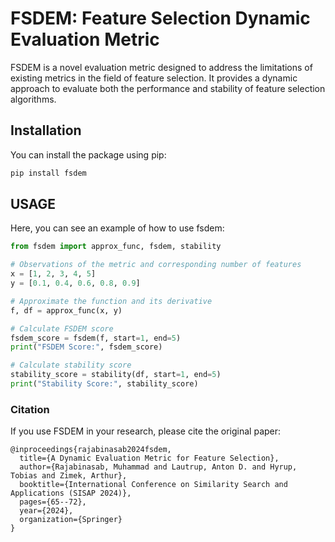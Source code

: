 # FSDEM: Feature Selection Dynamic Evaluation Metric

FSDEM is a novel evaluation metric designed to address the limitations of existing metrics in the field of feature selection. It provides a dynamic approach to evaluate both the performance and stability of feature selection algorithms.

## Installation

You can install the package using pip:

```bash
pip install fsdem
```
## USAGE

Here, you can see an example of how to use fsdem:

```python
from fsdem import approx_func, fsdem, stability

# Observations of the metric and corresponding number of features
x = [1, 2, 3, 4, 5]
y = [0.1, 0.4, 0.6, 0.8, 0.9]

# Approximate the function and its derivative
f, df = approx_func(x, y)

# Calculate FSDEM score
fsdem_score = fsdem(f, start=1, end=5)
print("FSDEM Score:", fsdem_score)

# Calculate stability score
stability_score = stability(df, start=1, end=5)
print("Stability Score:", stability_score)
```

### Citation

If you use FSDEM in your research, please cite the original paper:

```
@inproceedings{rajabinasab2024fsdem,
  title={A Dynamic Evaluation Metric for Feature Selection},
  author={Rajabinasab, Muhammad and Lautrup, Anton D. and Hyrup, Tobias and Zimek, Arthur},
  booktitle={International Conference on Similarity Search and Applications (SISAP 2024)},
  pages={65--72},
  year={2024},
  organization={Springer}
}
```
